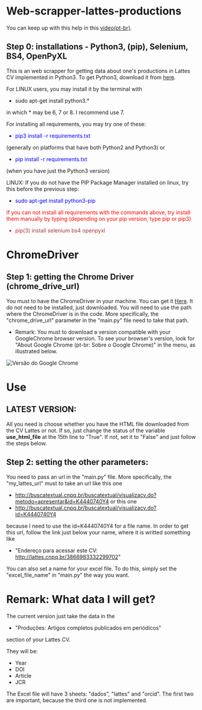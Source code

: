 # Web-scrapper-lattes-productions
You can keep up with this help in this [video(pt-br)](https://youtu.be/HE90vC02sMQ).
## Step 0: installations - Python3, (pip), Selenium, BS4, OpenPyXL
This is an web scrapper for getting data about one's productions in Lattes CV implemented in Python3.
To get Python3, download it from [here](https://www.python.org). 

For LINUX users, you may install it 
by the terminal with 

 - sudo apt-get install python3.*

in which * may be 6, 7 or 8. I recommend use 7.

For installing all requirements, you may try one of these:

 - <p style="color:blue">pip3 install -r requirements.txt</p>
(generally on platforms that have both Python2 and Python3) or
 - <p style="color:blue">pip install -r requirements.txt</p>
(when you have just the Python3 version)

LINUX: If you do not have the PIP Package Manager installed on linux, try this before the previous step:
<ul><li><p style="color:blue">sudo apt-get install python3-pip</p></li></ul>

<p style="color:red">If you can not install all requirements with the commands above, try install them manually
by typing (depending on your pip version, type pip or pip3)
<ul> <li style="color:#a33">
pip(3) install selenium bs4 openpyxl
</li></ul>
</p>



# ChromeDriver
## Step 1: getting the Chrome Driver (chrome_drive_url)
You must to have the ChromeDriver in your machine. You can get it [Here](https://chromedriver.chromium.org/downloads).
It do not need to be installed, just downloaded. You will need to use the path where the ChromeDriver is in the code.
More specifically, the "chrome_drive_url" parameter in the "main.py" file need to take that path.

 - Remark: You must to download a version compatible with your GoogleChrome browser version. To see your browser's 
version, look for "About Google Chrome (pt-br: Sobre o Google Chrome)" in the menu, as illustrated below.

![Versão do Google Chrome](https://www.howtogeek.com/wp-content/uploads/2017/03/fixed-settings.png)






# Use
## LATEST VERSION:
All you need is choose whether you have the HTML file downloaded from the CV Lattes or not.
If so, just change the status of the variable **use_html_file** at the 15th line to "True".
If not, set it to "False" and  just follow the steps below.

## Step 2: setting the other parameters:
You need to pass an url in the "main.py" file. More specifically, the "my_lattes_url" must to take an url like this one

 - http://buscatextual.cnpq.br/buscatextual/visualizacv.do?metodo=apresentar&id=K4440740Y4 or this one
 - http://buscatextual.cnpq.br/buscatextual/visualizacv.do?id=K4440740Y4

because I need to use the id=K4440740Y4 for a file name.
In order to get this url, follow the link just below your name, where it is writted something like

 - "Endereço para acessar este CV: http://lattes.cnpq.br/3866983332299702"


You can also set a name for your excel file. To do this, simply set the "excel_file_name" in "main.py" the way you want.

# Remark: What data I will get?
The current version just take the data in the 

 - "Produções: Artigos completos publicados em periódicos"

section of your Lattes CV.

They will be: 

 - Year
 - DOI
 - Article
 - JCR

The Excel file will have 3 sheets: "dados", "lattes" and "orcid".
The first two are important, because the third one is not implemented.

